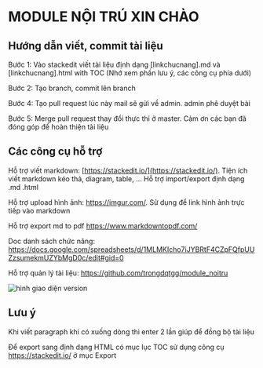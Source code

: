 
# MODULE NỘI TRÚ XIN CHÀO
## Hướng dẫn viết, commit tài liệu
Bước 1: Vào stackedit viết tài liệu định dạng [linkchucnang].md và [linkchucnang].html with TOC (Nhớ xem phần lưu ý, các công cụ phía dưới) 

Bước 2: Tạo branch, commit lên branch

Bước 4: Tạo pull request lúc này mail sẽ gửi về admin. admin phê duyệt bài

Bước 5: Merge pull request thay đổi thực thi ở master. Cảm ơn các bạn đã đóng góp để hoàn thiện tài liệu

## Các công cụ hỗ trợ
Hỗ trợ viết markdown: [https://stackedit.io/](https://stackedit.io/). Tiện ích viết markdown kéo thả, diagram, table, ... Hỗ trợ import/export định dạng .md .html

Hỗ trợ upload hình ảnh: https://imgur.com/. Sử dụng để link hình ảnh trực tiếp vào markdown

Hỗ trợ export md to pdf https://www.markdowntopdf.com/

Doc danh sách chức năng: https://docs.google.com/spreadsheets/d/1MLMKIcho7iJYBRtF4CZpFQfpUUZzsumekmUZYbMgD0c/edit#gid=0

Hỗ trợ quản lý tài liệu: https://github.com/trongdqtgg/module_noitru

![hình giao diện version](https://i.imgur.com/wDn326e.png)
## Lưu ý
Khi viết paragraph khi có xuống dòng thì enter 2 lần giúp để đồng bộ tài liệu

Để export sang định dạng HTML có mục lục TOC sử dụng công cụ https://stackedit.io/ ở mục Export
